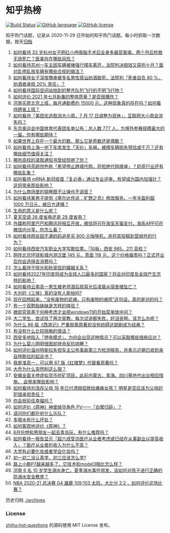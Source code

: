 # 知乎热榜
[![Build Status](https://github.com/ToWeLong/zhihu-hot-questions/workflows/CI/badge.svg)](https://github.com/ToWeLong/zhihu-hot-questions/actions)
[![GitHub language](https://img.shields.io/badge/language-golang-orange.svg)](https://golang.org/)
[![GitHub license](https://img.shields.io/github/license/ToWeLong/zhihu-hot-questions)](https://github.com/ToWeLong/zhihu-hot-questions/blob/main/LICENSE)

知乎热门话题，记录从 2020-11-29 日开始的知乎热门话题。每小时抓取一次数据，按天[归档](./archives)

<!-- BEGIN -->

1. [如何看待 33 岁杭州女子网红小冉吸脂手术后全身多器官衰竭，两个月后抢救无效死亡？医美存在哪些风险？](https://www.zhihu.com/question/472209083)
1. [如何看待苏州一车主因车辆被堵强行撞车离开，法院判决赔钱又获刑十月？面对乱停乱放车辆有哪些合规的做法？](https://www.zhihu.com/question/471765849)
1. [如何看待女子深夜撸串被多名男性搭讪劝酒致死，法院判「死者自负 80 %，劝酒者承担 20%  责任」？](https://www.zhihu.com/question/472132385)
1. [如何看待国际空间站拍到的整齐队列飞行的不明飞行物？](https://www.zhihu.com/question/471639798)
1. [如何评价 2021 年七月新番的整体质量？是否很爆炸？](https://www.zhihu.com/question/472117263)
1. [河南买房北京上班，每月通勤费约 15000 元，这种现象真的存在吗？如何看待跨省上班？](https://www.zhihu.com/question/472011106)
1. [如何看待「美团优选取消大小周，7 月 17 日调整为双休」，互联网大小周会消失吗？](https://www.zhihu.com/question/472214372)
1. [东京奥运会中国体育代表团名单公布：总人数 777 人，为境外参赛规模最大的一届，你有哪些期待？](https://www.zhihu.com/question/472186155)
1. [如果世界上存在一个最大的数，那么它是奇数还是偶数？](https://www.zhihu.com/question/470394192)
1. [如何看待上海一地下车库发生「天价」车祸，被撞车辆损失预估或千万？还有哪些细节值得关注？](https://www.zhihu.com/question/471226854)
1. [哪所高校的录取通知书曾经惊艳了你？](https://www.zhihu.com/question/471971073)
1. [如何看待茶颜悦色称「希望停止跨城代购，将拒绝代购接单」？奶茶行业还有哪些乱象？](https://www.zhihu.com/question/472267614)
1. [如何看待 mRNA 新冠疫苗「复必泰」通过专业评审，有望成为国内加强针？这将带来那些影响？](https://www.zhihu.com/question/472315886)
1. [为什么商场里的钢琴既不让弹也不调音？](https://www.zhihu.com/question/461489839)
1. [如何看待某男子提供《塞尔达传说：旷野之息》修改服务，一年半盈利超 1000 万日元，被日方逮捕？](https://www.zhihu.com/question/471727845)
1. [生命的意义是什么呢？](https://www.zhihu.com/question/63045541)
1. [夏天空调 26 度省电还是 28 度省电？](https://www.zhihu.com/question/62311605)
1. [外媒称阿里巴巴和腾讯将相互开放，微信将可在淘宝天猫支付，淘系APP可在微信内分享，你怎么看？](https://www.zhihu.com/question/472227384)
1. [如何看待网友因不满妈妈追星买 800 元咖啡机，并将其投稿到营销号的行为？](https://www.zhihu.com/question/472224435)
1. [如何看待西安汽车职业大学写歌拉票，「叫板」西安 985、211 高校？](https://www.zhihu.com/question/471951551)
1. [网传北京环球影城内测汉堡 145 元，意面 118 元，这个价格偏贵吗？正式开业后你会选择去消费吗？](https://www.zhihu.com/question/472230170)
1. [怎么看待于晓光和秋瓷炫的婚姻关系？](https://www.zhihu.com/question/472311003)
1. [如何看待2027年印度将成为全球人口最多的国家？将会对印度及全球产生怎样的影响？](https://www.zhihu.com/question/471764919)
1. [如何看待云南高一男生被老师酒后扇耳光后凌晨从宿舍楼坠亡？](https://www.zhihu.com/question/471501417)
1. [大刘的《三体》真的没有人能拍吗?](https://www.zhihu.com/question/470921173)
1. [现在回想起来，“没有废物的武魂，只有废物的魂师”这句话，真的是对的吗？](https://www.zhihu.com/question/472035395)
1. [有一个双胞胎妹妹是怎样的体验？](https://www.zhihu.com/question/311692416)
1. [微软究竟基于何种考虑才会把windows11的开始菜单放中间？](https://www.zhihu.com/question/471216273)
1. [大二学生，尝试找了两次家教，每次试讲都失败，好沮丧啊。该怎么办呢？](https://www.zhihu.com/question/345940005)
1. [为什么 86 版《西游记》严重脱离原著却没有妨碍这部剧成为经典？](https://www.zhihu.com/question/471039377)
1. [有没有什么比较隐晦的情话？](https://www.zhihu.com/question/423230600)
1. [西安多地陷入「停电模式」，为何会出现这种情况？可以采取哪些措施应对？](https://www.zhihu.com/question/472165223)
1. [为什么婴儿明明很困却拼命反抗哄睡？](https://www.zhihu.com/question/326867217)
1. [如何评价温州特斯拉失控车主公布事故第三方检测报告，并表示近期已收到来自特斯拉的起诉书？](https://www.zhihu.com/question/472219689)
1. [我是准高一，可以用 87 版《红楼梦》代替看原著吗？](https://www.zhihu.com/question/472111121)
1. [大乔为什么突然削这么狠？](https://www.zhihu.com/question/471909961)
1. [安徽全面关停虚拟货币挖矿项目，此前内蒙古、青海、四川等地也出台相应措施。 会带来哪些影响？](https://www.zhihu.com/question/472165845)
1. [如何看待刘浩存父母 18 年已付清赔偿款给瘫痪女孩？ 明星是否应该为父母的犯错承担责任？](https://www.zhihu.com/question/472014999)
1. [你会祝前任幸福吗？](https://www.zhihu.com/question/461980913)
1. [如何评价《原神》神里绫华角色 PV——「白鹭归庭」？](https://www.zhihu.com/question/472344499)
1. [请问你们都在听什么乐队？](https://www.zhihu.com/question/457932935)
1. [多喝水有什么坏处？](https://www.zhihu.com/question/468560630)
1. [如何客观地评价《原神》？](https://www.zhihu.com/question/464579154)
1. [8月份想和男朋友一起去青岛玩，有什么推荐吗？](https://www.zhihu.com/question/471017019)
1. [如何看待一报告显示「超六成受访医疗从业者考虑或已经在从事副业以提高收入」？医疗从业者的收入为什么不高？](https://www.zhihu.com/question/471610017)
1. [大学有必要化妆或者学会化妆吗？](https://www.zhihu.com/question/471908843)
1. [初一初二没认真学，初三应该怎么学?](https://www.zhihu.com/question/471447339)
1. [路上小鹏P7越来越多了，它技术和model3相比怎么样？](https://www.zhihu.com/question/472224221)
1. [河南 6 名 10 岁学生溺水身亡，夏季溺水事件频发，该如何对孩子进行正确的防溺水安全教育？](https://www.zhihu.com/question/472167395)
1. [NBA 2020-21 总决赛 G4 雄鹿 109:103 太阳，大比分 2:2 ，如何评价这场比赛？](https://www.zhihu.com/question/472304899)

<!-- END -->

历史归档 [./archives](./archives)


### License
[zhihu-hot-questions](https://github.com/towelong/zhihu-hot-questions) 的源码使用 MIT License 发布。